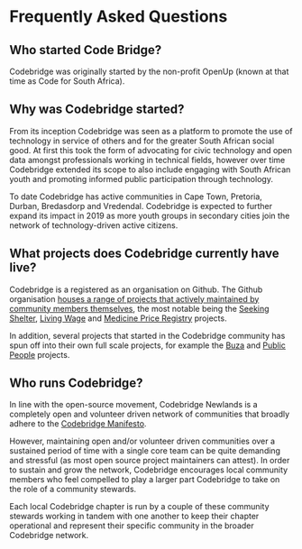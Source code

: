 # Frequently Asked Questions

## Who started Code Bridge?

Codebridge was originally started by the non-profit OpenUp (known at that time as Code for South Africa).

## Why was Codebridge started?

From its inception Codebridge was seen as a platform to promote the use of technology in service of others and for the greater South African social good. At first this took the form of advocating for civic technology and open data amongst professionals working in technical fields, however over time Codebridge extended its scope to also include engaging with South African youth and promoting informed public participation through technology.

To date Codebridge has active communities in Cape Town, Pretoria, Durban, Bredasdorp and Vredendal. Codebridge is expected to further expand its impact in 2019 as more youth groups in secondary cities join the network of technology-driven active citizens.

## What projects does Codebridge currently have live?

Codebridge is a registered as an organisation on Github. The Github organisation [houses a range of projects that actively maintained by community members themselves](https://github.com/codebridge-za), the most notable being the [Seeking Shelter](https://codebridge-za.github.io/seeking-shelter/), [Living Wage](https://living-wage.co.za/) and [Medicine Price Registry](https://mpr.code4sa.org/) projects.

In addition, several projects that started in the Codebridge community has spun off into their own full scale projects, for example the [Buza](https://github.com/buza-project) and [Public People](https://github.com/public-people) projects.

## Who runs Codebridge?
In line with the open-source movement, Codebridge Newlands is a completely open and volunteer driven network of communities that broadly adhere to the [Codebridge Manifesto](manifesto.md). 

However, maintaining open and/or volunteer driven communities over a sustained period of time with a single core team can be quite demanding and stressful (as most open source project maintainers can attest). In order to sustain and grow the network, Codebridge encourages local community members who feel compelled to play a larger part Codebridge to take on the role of a community stewards.

Each local Codebridge chapter is run by a couple of these community stewards working in tandem with one another to keep their chapter operational and represent their specific community in the broader Codebridge network.
